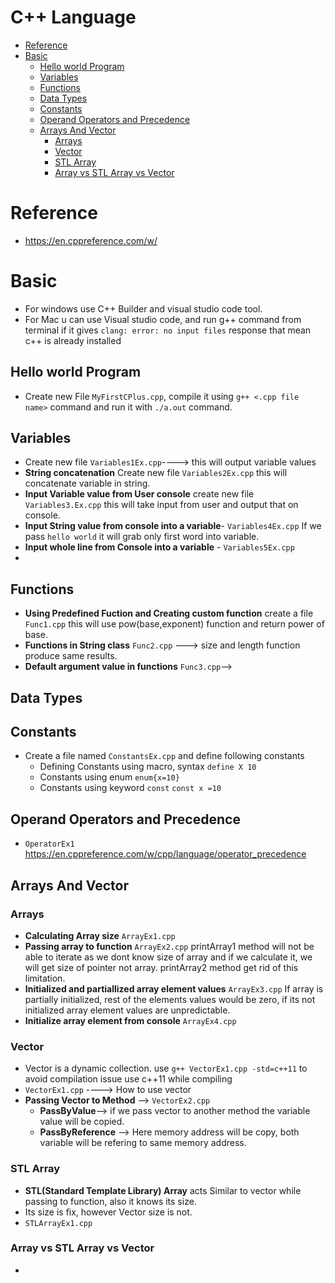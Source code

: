 # C++ Language
- [Reference](#reference)
- [Basic](#Basic)
   - [Hello world Program](#Hello-world-program)
   - [Variables](#variables)
   - [Functions](#functions)
   - [Data Types](#data-types)
   - [Constants](#constants)
   - [Operand Operators and Precedence](#operand-operators-and-precedence)
   - [Arrays And Vector](#arrays-and-vector)
     - [Arrays](#arrays)
     - [Vector](#vector)
     - [STL Array](#stl-array)
     - [Array vs STL Array vs Vector](#array-vs-stl-array-vs-vector)
     
# Reference
- https://en.cppreference.com/w/
# Basic
- For windows use C++ Builder and visual studio code tool.
- For Mac u can use Visual studio code, and run g++ command from terminal if it gives ```clang: error: no input files``` response that mean c++ is already installed
## Hello world Program
- Create new File ```MyFirstCPlus.cpp```, compile it using ```g++ <.cpp file name>``` command and run it with ```./a.out``` command.
## Variables
- Create new file ```Variables1Ex.cpp```----> this will output variable values
- **String concatenation** Create new file ```Variables2Ex.cpp``` this will concatenate variable in string.
- **Input Variable value from User console** create new file ```Variables3.Ex.cpp``` this will take input from user and output that on console.
- **Input String value from console into a variable**- ```Variables4Ex.cpp``` If we pass ```hello world``` it will grab only first word into variable.
- **Input whole line from Console into a variable** - ```Variables5Ex.cpp```
- 

## Functions
- **Using Predefined Fuction and Creating custom function** create a file ```Func1.cpp``` this will use pow(base,exponent) function and return power of base.
- **Functions in String class** ```Func2.cpp``` ---> size and length function produce same results.
- **Default argument value in functions** ```Func3.cpp```-->
## Data Types
## Constants
- Create a file named ```ConstantsEx.cpp``` and define following constants
   - Defining Constants using macro, syntax ```define X 10```
   - Constants using enum ```enum{x=10}```
   - Constants using keyword ```const``` ```const x =10```

## Operand Operators and Precedence
- ```OperatorEx1``` https://en.cppreference.com/w/cpp/language/operator_precedence
## Arrays And Vector
  ### Arrays
   - **Calculating Array size** ```ArrayEx1.cpp```
   - **Passing array to function** ```ArrayEx2.cpp``` printArray1 method will not be able to iterate as we dont know size of array and if we calculate 
     it, we will get size of pointer not array. printArray2 method get rid of this limitation.
   - **Initialized and partiallized array element values** ```ArrayEx3.cpp``` If array is partially initialized, rest of the elements values would be 
      zero, if its not initialized array element values are unpredictable.
   - **Initialize array element from console** ```ArrayEx4.cpp```

### Vector 
- Vector is a dynamic collection. use ```g++ VectorEx1.cpp -std=c++11``` to avoid compilation issue use c++11 while compiling
- ```VectorEx1.cpp``` ----> How to use vector
- **Passing Vector to Method** --> ```VectorEx2.cpp```
   - **PassByValue**--> if we pass vector to another method the variable value will be copied.
   - **PassByReference** --> Here memory address will be copy, both variable will be refering to same memory address.
 
### STL Array 
  - **STL(Standard Template Library) Array** acts Similar to vector while passing to function, also it knows its size.
  - Its size is fix, however Vector size is not.
  -  ```STLArrayEx1.cpp``` 
### Array vs STL Array vs Vector
- 

